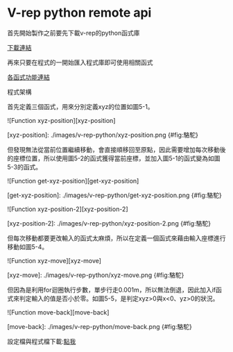  V-rep python remote api
===

首先開始製作之前要先下載v-rep的python函式庫

[下載連結](https://mdecadp2018.github.io/finalproject-ag4/v-rep/3D-printer/vrep_python.rar)

再來只要在程式的一開始匯入程式庫即可使用相關函式

[各函式功能連結](http://www.coppeliarobotics.com/helpFiles/en/remoteApiFunctionsPython.htm)

程式架構

首先定義三個函式，用來分別定義xyz的位置如圖5-1。

![Function xyz-position][xyz-position]

[xyz-position]: ./images/v-rep-python/xyz-position.png {#fig:駱駝}

但發現無法從當前位置繼續移動，會直接順移回至原點，因此需要增加每次移動後的座標位置，所以使用圖5-2的函式獲得當前座標，並加入圖5-1的函式變為如圖5-3的函式。

![Function get-xyz-position][get-xyz-position]

[get-xyz-position]: ./images/v-rep-python/get-xyz-position.png {#fig:駱駝}

![Function xyz-position-2][xyz-position-2]

[xyz-position-2]: ./images/v-rep-python/xyz-position-2.png {#fig:駱駝}

但每次移動都要更改輸入的函式太麻煩，所以在定義一個函式來藉由輸入座標進行移動如圖5-4。

![Function xyz-move][xyz-move]

[xyz-move]: ./images/v-rep-python/xyz-move.png {#fig:駱駝}

但因為是利用for迴圈執行步數，單步行走0.001m，所以無法倒退，因此加入if函式來判定輸入的值是否小於零。如圖5-5，是判定xyz>0與x<0、yz>0的狀況。

![Function move-back][move-back]

[move-back]: ./images/v-rep-python/move-back.png {#fig:駱駝}

設定檔與程式檔下載:[點我](https://mdecadp2018.github.io/finalproject-ag4/v-rep/3D-printer/3d_printer_xyz_3.rar)

